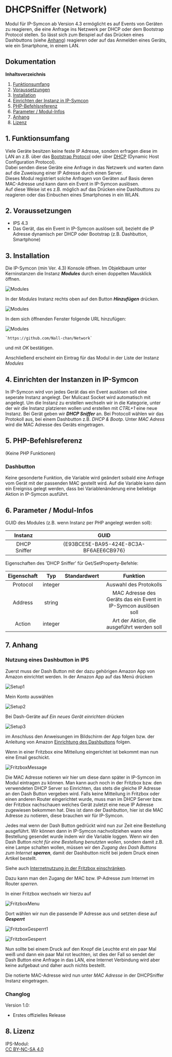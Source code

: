 # DHCPSniffer (Network)

Modul für IP-Symcon ab Version 4.3 ermöglicht es auf Events von Geräten zu reagieren, die eine Anfrage ins Netzwerk per DHCP oder dem Bootstrap Protocol stellen.
So lässt sich zum Beispiel auf das Drücken eines Dashbuttons (siehe [Anhang](#7-anhang)) reagieren oder auf das Anmelden eines Geräts, wie ein Smartphone, in einem LAN.

## Dokumentation

**Inhaltsverzeichnis**

1. [Funktionsumfang](#1-funktionsumfang)
2. [Voraussetzungen](#2-voraussetzungen)
3. [Installation](#3-installation)
4. [Einrichten der Instanz in IP-Symcon](#4-einrichten-der-instanz-in-ip-symcon)  
5. [PHP-Befehlsreferenz](#5-php-befehlsreferenz)
6. [Parameter / Modul-Infos](#6-parameter--modul-infos)
7. [Anhang](#7-anhang)
8. [Lizenz](#8-lizenz)

## 1. Funktionsumfang

Viele Geräte besitzen keine feste IP Adresse, sondern erfragen diese im LAN an z.B. über das [Bootstrap Protocol](https://de.m.wikipedia.org/wiki/Bootstrap_Protocol "Bootstrap Protocol") oder über [DHCP](https://de.m.wikipedia.org/wiki/Dynamic_Host_Configuration_Protocol "DHCP") (Dynamic Host Configuration Protocol).  
Dabei senden diese Geräte eine Anfrage in das Netzwerk und warten dann auf die Zuweisung einer IP Adresse durch einen Server.  
Dieses Modul registriert solche Anfragen von Geräten auf Basis deren MAC-Adresse und kann dann ein Event in IP-Symcon auslösen.  
Auf diese Weise ist es z.B. möglich auf das Drücken eine Dashbuttons zu reagieren oder das Einbuchen eines Smartphones in ein WLAN.  

## 2. Voraussetzungen

 - IPS 4.3
 - Das Gerät, das ein Event in IP-Symcon auslösen soll, bezieht die IP Adresse dynamisch per DHCP oder Bootstrap (z.B. Dashbutton, Smartphone)

## 3. Installation

Die IP-Symcon (min Ver. 4.3) Konsole öffnen. Im Objektbaum unter Kerninstanzen die Instanz __*Modules*__ durch einen doppelten Mausklick öffnen.  

![Modules](../imgs/Modules.png?raw=true "Modules")

In der _Modules_ Instanz rechts oben auf den Button __*Hinzufügen*__ drücken.  

![Modules](../imgs/Hinzufuegen.png?raw=true "Hinzufügen")
 
In dem sich öffnenden Fenster folgende URL hinzufügen:  

![Modules](../imgs/RepositoryURL.png?raw=true "URL Repository") 

	
    `https://github.com/Nall-chan/Network`  
    
und mit _OK_ bestätigen.  

Anschließend erscheint ein Eintrag für das Modul in der Liste der Instanz _Modules_  

## 4. Einrichten der Instanzen in IP-Symcon

    
In IP-Symcon wird von jedes Gerät das ein Event auslösen soll eine seperate Instanz angelegt. Der Mulicast Socket wird
automatisch mit angelegt. Um die Instanz zu erstellen wechseln wir in die Kategorie, unter der wir die Instanz platzieren wollen
und erstellen mit *CTRL+1* eine neue Instanz. Bei Gerät geben wir __*DHCP Sniffer*__ an. Bei Protocoll wählen wir das Protokoll aus, bei einem Dashbutton z.B. _DHCP & Bootp_.
Unter _MAC Adress_ wird die MAC Adresse des Geräts eingetragen.
	
## 5. PHP-Befehlsreferenz

 (Keine PHP Funktionen)

### Dashbutton

Keine gesonderte Funktion, die Variable wird geändert sobald eine Anfrage vom Gerät mit der passenden MAC gestellt wird.
Auf die Variable kann dann ein Ereigniss gelegt werden, dass bei Variablenänderung eine beliebige Aktion in IP-Symcon ausführt.


## 6. Parameter / Modul-Infos

GUID des Modules (z.B. wenn Instanz per PHP angelegt werden soll):  

|   Instanz    |                  GUID                  |
| :----------: | :------------------------------------: |
| DHCP Sniffer | {E93BCE5E-BA95-424E-8C3A-BF6AEE6CB976} |

Eigenschaften des 'DHCP Sniffer' für Get/SetProperty-Befehle:  


| Eigenschaft |   Typ   | Standardwert |                            Funktion                             |
| :---------: | :-----: | :----------: | :-------------------------------------------------------------: |
|  Protocol   | integer |              |                     Auswahl des Protokolls                      |
|   Address   | string  |              | MAC Adresse des Geräts das ein Event in IP-Symcon auslösen soll |
|   Action    | integer |              |           Art der Aktion, die ausgeführt werden soll            |



## 7. Anhang

### Nutzung eines Dashbutton in IPS  

 Zuerst muss der Dash Button mit der dazu gehörigen Amazon App von Amazon einrichtet werden. 
 In der Amazon App auf das Menü drücken

![Setup1](imgs/setup1.png?raw=true "Setup1") 

Mein Konto auswählen

![Setup2](imgs/setup2.png?raw=true "Setup2") 

Bei Dash-Geräte auf _Ein neues Gerät einrichten_ drücken 

![Setup3](imgs/setup3.png?raw=true "Setup3") 

 im Anschluss den Anweisungen im Bildschirm der App folgen bzw. der Anleitung von Amazon [Einrichtung des Dashbuttons](https://www.amazon.de/gp/help/customer/display.html?nodeId=201746340 "Einrichten Ihres Dash Button-Gerätes") folgen.
 
 Wenn in einer Fritzbox eine Mitteilung eingerichtet ist bekommt man nun eine Email geschickt.
 
 ![FritzboxMessage](imgs/fritzboxmessage.png?raw=true "FritzboxMessage") 
 
 Die MAC Adresse notieren wir hier um diese dann später in IP-Symcon im Modul eintragen zu können. Man kann auch noch in der Fritzbox bzw. den verwendeten DHCP Server so Einrichten, das stets die gleiche IP Adresse an den Dash Button vergeben wird.
 Falls keine Mitteilung in Fritzbox oder einen anderen Router eingerichtet wurde, muss man im DHCP Server bzw. der Fritzbox nachschauen welches Gerät zuletzt eine neue IP Adresse zugewiesen bekommen hat. Dies ist dann der Dashbutton, hier ist die MAC Adresse zu notieren, diese brauchen wir für IP-Symcon.
 
 Jedes mal wenn der Dash Button gedrückt wird nun zur Zeit eine Bestellung ausgeführt. Wir können dann in IP-Symcon nachvollziehen wann eine Bestellung gesendet wurde indem wir die Variable loggen. Wenn wir den Dash Button _nicht für eine Bestellung benutzten wollen_, sondern damit z.B. eine Lampe schalten wollen, müssen wir den _Zugang des Dash Buttons zum Internet_ _**sperren**_,
 damit der Dashbutton nicht bei jedem Druck einen Artikel bestellt.
 
 Siehe auch
 [Internetnutzung in der Fritzbox einschränken](https://avm.de/service/fritzbox/fritzbox-7390/wissensdatenbank/publication/show/8_Internetnutzung-mit-Kindersicherung-einschraenken/ "Internet Nutzung einschränken").
 
 
 Dazu kann man den Zugang der MAC bzw. IP-Adresse zum Internet im Router _sperren_.
 
 In einer Fritzbox wechseln wir hierzu auf
 
  ![FritzboxMenu](imgs/fritzmenu.png?raw=true "FritzboxMenu") 
  
  Dort wählen wir nun die passende IP Adresse aus und setzten diese auf _**Gesperrt**_
  
   ![FritzboxGesperrt1](imgs/fritzboxgesperrt1.png?raw=true "FritzboxGesperrt1") 
   
   ![FritzboxGesperrt](imgs/fritzboxgesperrt.png?raw=true "FritzboxGesperrt") 
 
 Nun sollte bei einem Druck auf den Knopf die Leuchte erst ein paar Mal weiß und dann ein paar Mal rot leuchten, ist dies der Fall so sendet der Dash Button eine Anfrage in das LAN, eine Internet Verbindung wird aber keine aufgebaut und daher auch nichts bestellt.

 Die notierte MAC-Adresse wird nun unter _MAC Adresse_ in der DHCPSniffer Instanz eingetragen.  

### Changlog  

Version 1.0:  
 - Erstes offizielles Release

## 8. Lizenz

  IPS-Modul:  
  [CC BY-NC-SA 4.0](https://creativecommons.org/licenses/by-nc-sa/4.0/)  
